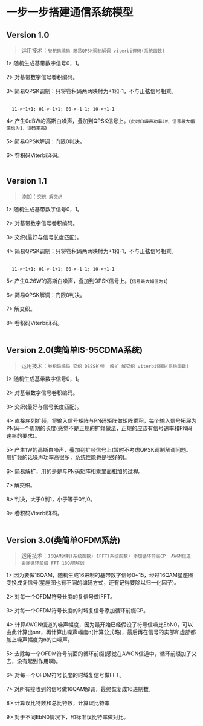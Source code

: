 # 一步一步搭建通信系统模型<br>
## Version 1.0<br>
>运用技术：`卷积码编码 简易QPSK调制解调 viterbi译码(系统函数)`<br>

1> 随机生成基带数字信号0，1。<br><br>
2> 对基带数字信号卷积编码。<br><br>
3> 简易QPSK调制：只将卷积码两两映射为+1和-1，不与正弦信号相乘。<br><br>
```
  11->+1+1; 01->-1+1; 00->-1-1; 10->+1-1
 ```
 4> 产生0dBW的高斯白噪声，叠加到QPSK信号上。(`此时白噪声功率1W，信号最大幅值也为1，误码率高`)<br><br>
 5> 简易QPSK解调：门限0判决。<br><br>
 6> 卷积码Viterbi译码。<br><br>

## Version 1.1<br>
>添加：`交织 解交织`<br>

1> 随机生成基带数字信号0，1。<br><br>
2> 对基带数字信号卷积编码。<br><br>
3> 交织(最好与信号长度匹配)。<br><br>
4> 简易QPSK调制：只将卷积码两两映射为+1和-1，不与正弦信号相乘。<br><br>
```
  11->+1+1; 01->-1+1; 00->-1-1; 10->+1-1
 ```
5> 产生0.26W的高斯白噪声，叠加到QPSK信号上。(`信号最大幅值为1`)<br><br>
6> 简易QPSK解调：门限0判决。<br><br>
7> 解交织。<br><br>
8> 卷积码Viterbi译码。<br><br>

## Version 2.0(类简单IS-95CDMA系统)<br>
>运用技术：`卷积码编码 交织 DSSS扩频  解扩 解交织 viterbi译码(系统函数)`<br>

1> 随机生成基带数字信号0，1。<br><br>
2> 对基带数字信号卷积编码。<br><br>
3> 交织(最好与信号长度匹配)。<br><br>
4> 直接序列扩频，将输入信号矩阵与PN码矩阵做矩阵乘积，每个输入信号拓展为PN码一个周期的长度(感觉不是正规的扩频做法，正规的应该有信号速率和PN码速率的要求)。<br><br>
5> 产生1W的高斯白噪声，叠加到扩频信号上(暂时不考虑QPSK调制解调问题。用扩频的话噪声功率高很多，系统性能也是很好的)。<br><br>
6> 简易解扩，用的是是与PN码矩阵相乘里面相加的过程。<br><br>
7> 解交织。<br><br>
8> 判决，大于0判1，小于等于0判0。<br><br>
9> 卷积码Viterbi译码。<br><br>

## Version 3.0(类简单OFDM系统)<br>
>运用技术：`16QAM调制(系统函数) IFFT(系统函数) 添加循环前缀CP  AWGN信道 去除循环前缀 FFT 16QAM解调 `<br>

1> 因为要做16QAM，随机生成16进制的基带数字信号0~15，经过16QAM星座图变换成复信号(星座图也有不同的编码方式，还有记得要除以归一化因子)。<br><br>
2> 对每一个OFDM符号长度的复信号做IFFT。<br><br>
3> 对每一个OFDM符号长度的时域复信号添加循环前缀CP。<br><br>
4> 计算AWGN信道的噪声幅度，因为最开始已经假设了符号信噪比EbN0，可以由此计算出snr，再计算出噪声幅度n(计算公式略)，最后再在信号的实部和虚部都加上噪声幅度为n的白噪声。<br><br>
5> 去除每一个OFDM符号前面的循环前缀(感觉在AWGN信道中，循环前缀加了又去，没有起到作用啊)。<br><br>
6> 对每一个OFDM符号长度的时域复信号做FFT。<br><br>
7> 对所有接收到的信号做16QAM解调，最终恢复成16进制数。<br><br>
8> 计算误比特数和总比特数，计算误比特率<br><br>
9> 对于不同EbN0情况下，和标准误比特率做对比。<br><br>
